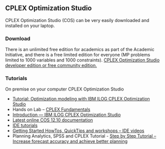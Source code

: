 ## CPLEX Optimization Studio
CPLEX Optimization Studio (COS) can be very easily downloaded and installed on your laptop.

### Download
There is an unlimited free edition for academics as part of the Academic Initiative, and there is a free limited edition for everyone (MP problems limited to 1000 variables and 1000 constraints).
[CPLEX Optimization Studio developer edition or free community edition.](https://www.ibm.com/products/ilog-cplex-optimization-studio/pricing)

### Tutorials
On premise on your computer CPLEX Optimization Studio
* [Tutorial: Optimization modeling with IBM ILOG CPLEX Optimization Studio](https://www.youtube.com/watch?v=FUyW0zwxJiA)
* Hands on Lab – [CPLEX Fundamentals](https://www.ibm.com/cloud/garage/dte/tutorial/cplex-optimization-studio-fundamentals-tutoriall)
* [Introduction — IBM ILOG CPLEX Optimization Studio](https://www.youtube.com/watch?v=L957Y5DxCAo)
* [Latest online COS 12.10 documentation](https://www.ibm.com/support/knowledgecenter/SSSA5P_12.10.0/COS_KC_home.html)
* [IDE tutorials](https://www.ibm.com/support/knowledgecenter/SSSA5P_12.10.0/ilog.odms.ide.help/OPL_Studio/usroplide/topics/opl_ide_tutorialsTOP.html)
* [Getting Started HowTos, QuickTips and workshops – IDE videos](https://www.youtube.com/playlist?list=PLj0-bzIrJC76ggNwA6PMQDHWp1JqnlwZn)
* Planning Analytics, SPSS and CPLEX Tutorial -  [Step by Step Tutorial – Increase forecast accuracy and achieve better planning ](https://www.ibm.com/cloud/garage/dte/tutorial/step-step-tutorial-increase-forecasting-accuracy-and-achieve-better-operations-planning)
